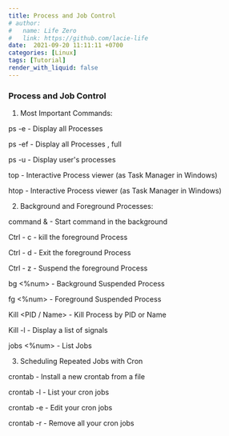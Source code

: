 ```yaml
---
title: Process and Job Control
# author:
#   name: Life Zero
#   link: https://github.com/lacie-life
date:  2021-09-20 11:11:11 +0700
categories: [Linux]
tags: [Tutorial]
render_with_liquid: false
---
```


### Process and Job Control

1. Most Important Commands:

ps -e - Display all Processes

ps -ef - Display all Processes , full

ps -u <user> - Display user's processes

top - Interactive Process viewer (as Task Manager in Windows)

htop - Interactive Process viewer (as Task Manager in Windows)

2. Background and Foreground Processes:

command & - Start command in the background

Ctrl - c - kill the foreground Process

Ctrl - d - Exit the foreground Process

Ctrl - z - Suspend the foreground Process

bg <%num> - Background Suspended Process

fg <%num> - Foreground Suspended Process

Kill <PID / Name> - Kill Process by PID or Name

Kill -l - Display a list of signals

jobs <%num> - List Jobs

3. Scheduling Repeated Jobs with Cron

crontab <file> - Install a new crontab from a file

crontab -l - List your cron jobs

crontab -e - Edit your cron jobs

crontab -r - Remove all your cron jobs




